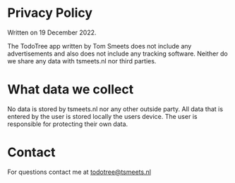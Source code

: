 # Privacy Policy
Written on 19 December 2022.

The TodoTree app written by Tom Smeets does not include any advertisements and also does not include any tracking software.
Neither do we share any data with tsmeets.nl nor third parties.

# What data we collect
No data is stored by tsmeets.nl nor any other outside party.
All data that is entered by the user is stored locally the users device.
The user is responsible for protecting their own data.

# Contact
For questions contact me at <todotree@tsmeets.nl>
